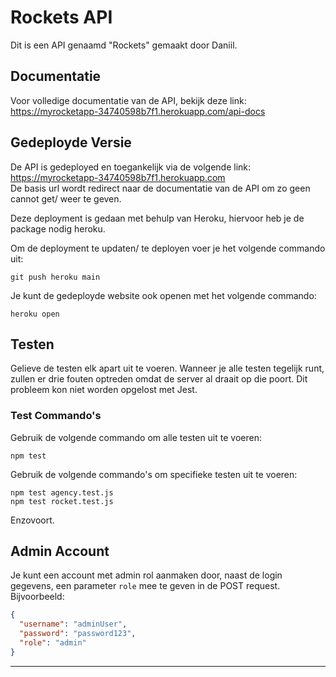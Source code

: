 # Rockets API

Dit is een API genaamd "Rockets" gemaakt door Daniil.

## Documentatie

Voor volledige documentatie van de API, bekijk deze link: https://myrocketapp-34740598b7f1.herokuapp.com/api-docs

## Gedeployde Versie

De API is gedeployed en toegankelijk via de volgende link:
https://myrocketapp-34740598b7f1.herokuapp.com <br/>
De basis url wordt redirect naar de documentatie van de API om zo geen cannot get/ weer te geven.

Deze deployment is gedaan met behulp van Heroku, hiervoor heb je de package nodig heroku.



Om de deployment te updaten/ te deployen voer je het volgende commando uit:
```
git push heroku main
```

Je kunt de gedeployde website ook openen met het volgende commando:
```
heroku open
```

## Testen

Gelieve de testen elk apart uit te voeren. Wanneer je alle testen tegelijk runt, zullen er drie fouten optreden omdat de server al draait op die poort. Dit probleem kon niet worden opgelost met Jest.

### Test Commando's

Gebruik de volgende commando om alle testen uit te voeren:
```
npm test
```

Gebruik de volgende commando's om specifieke testen uit te voeren:

```
npm test agency.test.js
npm test rocket.test.js
```

Enzovoort.

## Admin Account

Je kunt een account met admin rol aanmaken door, naast de login gegevens, een parameter `role` mee te geven in de POST request. Bijvoorbeeld:
```json
{
  "username": "adminUser",
  "password": "password123",
  "role": "admin"
}
```

---
